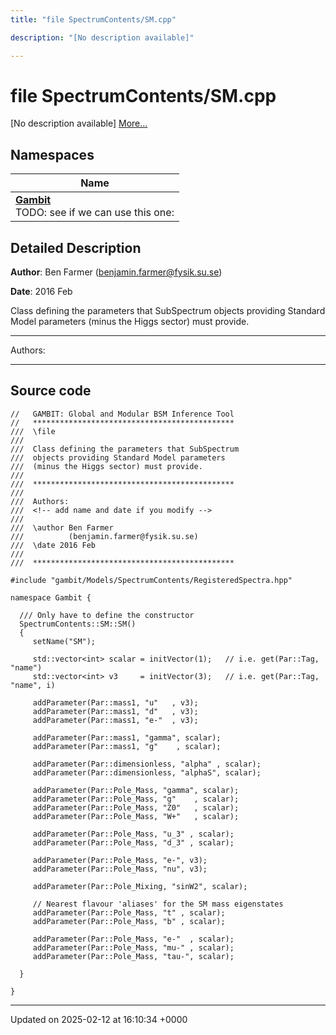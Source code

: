 ```yaml
---
title: "file SpectrumContents/SM.cpp"

description: "[No description available]"

---
```


# file SpectrumContents/SM.cpp

[No description available] [More...](#detailed-description)

## Namespaces

| Name           |
| -------------- |
| **[Gambit](/documentation/code/namespaces/namespacegambit/)** <br>TODO: see if we can use this one:  |

## Detailed Description


**Author**: Ben Farmer ([benjamin.farmer@fysik.su.se](mailto:benjamin.farmer@fysik.su.se)) 

**Date**: 2016 Feb

Class defining the parameters that SubSpectrum objects providing Standard Model parameters (minus the Higgs sector) must provide.



------------------

Authors:



------------------




## Source code

```
//   GAMBIT: Global and Modular BSM Inference Tool
//   *********************************************
///  \file
///
///  Class defining the parameters that SubSpectrum
///  objects providing Standard Model parameters
///  (minus the Higgs sector) must provide.
///
///  *********************************************
///
///  Authors:
///  <!-- add name and date if you modify -->
///
///  \author Ben Farmer
///          (benjamin.farmer@fysik.su.se)
///  \date 2016 Feb
///
///  *********************************************

#include "gambit/Models/SpectrumContents/RegisteredSpectra.hpp"

namespace Gambit {

  /// Only have to define the constructor
  SpectrumContents::SM::SM()
  {
     setName("SM");

     std::vector<int> scalar = initVector(1);   // i.e. get(Par::Tag, "name")
     std::vector<int> v3     = initVector(3);   // i.e. get(Par::Tag, "name", i)

     addParameter(Par::mass1, "u"   , v3);
     addParameter(Par::mass1, "d"   , v3);
     addParameter(Par::mass1, "e-"  , v3);

     addParameter(Par::mass1, "gamma", scalar);
     addParameter(Par::mass1, "g"    , scalar);

     addParameter(Par::dimensionless, "alpha" , scalar);
     addParameter(Par::dimensionless, "alphaS", scalar);

     addParameter(Par::Pole_Mass, "gamma", scalar);
     addParameter(Par::Pole_Mass, "g"    , scalar);
     addParameter(Par::Pole_Mass, "Z0"   , scalar);
     addParameter(Par::Pole_Mass, "W+"   , scalar);

     addParameter(Par::Pole_Mass, "u_3" , scalar);
     addParameter(Par::Pole_Mass, "d_3" , scalar);

     addParameter(Par::Pole_Mass, "e-", v3);
     addParameter(Par::Pole_Mass, "nu", v3);

     addParameter(Par::Pole_Mixing, "sinW2", scalar);

     // Nearest flavour 'aliases' for the SM mass eigenstates
     addParameter(Par::Pole_Mass, "t" , scalar);
     addParameter(Par::Pole_Mass, "b" , scalar);

     addParameter(Par::Pole_Mass, "e-"  , scalar);
     addParameter(Par::Pole_Mass, "mu-" , scalar);
     addParameter(Par::Pole_Mass, "tau-", scalar);

  }

}
```


-------------------------------

Updated on 2025-02-12 at 16:10:34 +0000
